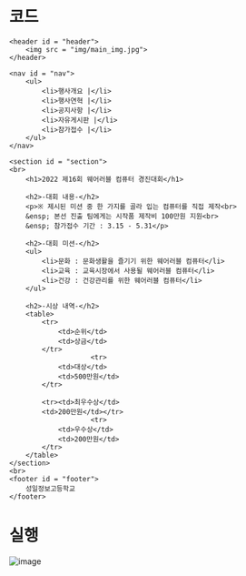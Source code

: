 # 코드

<html>
<head>
<meta charset="UTF-8">
<style>
	body {margin : 40px;}
	ul, li{ list-style : none; }
	#header {
	width:750px;
	
	}
	#nav li{
		float : left;
		padding:3px;
	}
	#section li{
		list-style : url("img/bullet_star.png")
	}
	#section h1{
		width:730px;
		background-color : lightgreen;
		text-align : center;
	}
	#section p {
		width:710px;
		padding : 10px;
		border : 1px solid black;
	}
	
	#section table, tr, td{
		border : 1px solid black;
		text-align : center;
		width:400px;
		border-collapse: collapse
	}
	
	
	#footer {
	width:730px;
	background-color : blue;
	text-align : center;
	color : white;	
	}
</style>
</head>
<body>
	
	<header id = "header">
		<img src = "img/main_img.jpg">
	</header>
	
	<nav id = "nav">
		<ul>
			<li>행사개요 |</li>
			<li>행사연혁 |</li>
			<li>공지사항 |</li>
			<li>자유게시판 |</li>
			<li>참가접수 |</li>
		</ul>
	</nav>
	
	<section id = "section">
	<br>
		<h1>2022 제16회 웨어러블 컴퓨터 경진대회</h1>
		
		<h2>-대회 내용-</h2>
		<p>※ 제시된 미션 중 한 가지를 골라 입는 컴퓨터를 직접 제작<br>
		&ensp; 본선 진출 팀에게는 시작품 제작비 100만원 지원<br>
		&ensp; 참가접수 기간 : 3.15 - 5.31</p>
		
		<h2>-대회 미션-</h2>
		<ul>
			<li>문화 : 문화생활을 즐기기 위한 웨어러블 컴퓨터</li>
		 	<li>교육 : 교육시장에서 사용될 웨어러블 컴퓨터</li>
			<li>건강 : 건강관리를 위한 웨어러블 컴퓨터</li>
		</ul>
		
		<h2>-시상 내역-</h2>
		<table>
			<tr>
				<td>순위</td>
				<td>상금</td>
			</tr>
						<tr>
				<td>대상</td>
				<td>500만원</td>
			</tr>
						
			<tr><td>최우수상</td>
			<td>200만원</td></tr>
						<tr>
				<td>우수상</td>
				<td>200만원</td>
			</tr>
		</table>
	</section>
	<br>
	<footer id = "footer">
		성일정보고등학교
	</footer>
	
</body>
</html>

# 실행

![image](https://user-images.githubusercontent.com/104752202/172753433-a9d1fcc4-44ee-444f-a1de-3e71175e2a2b.png)
